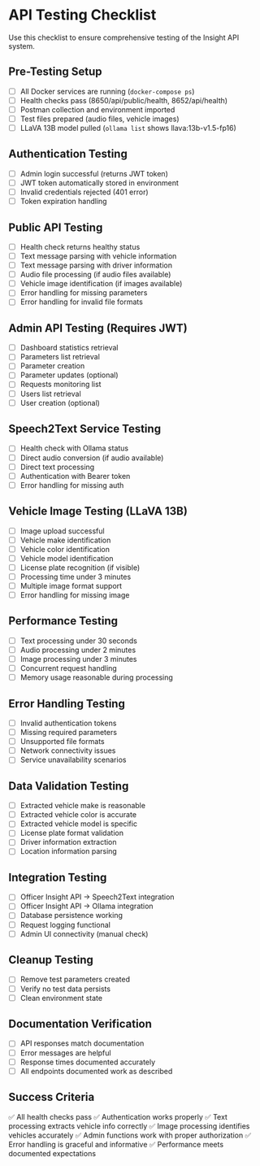 # API Testing Checklist

Use this checklist to ensure comprehensive testing of the Insight API system.

## Pre-Testing Setup
- [ ] All Docker services are running (`docker-compose ps`)
- [ ] Health checks pass (8650/api/public/health, 8652/api/health)
- [ ] Postman collection and environment imported
- [ ] Test files prepared (audio files, vehicle images)
- [ ] LLaVA 13B model pulled (`ollama list` shows llava:13b-v1.5-fp16)

## Authentication Testing
- [ ] Admin login successful (returns JWT token)
- [ ] JWT token automatically stored in environment
- [ ] Invalid credentials rejected (401 error)
- [ ] Token expiration handling

## Public API Testing
- [ ] Health check returns healthy status
- [ ] Text message parsing with vehicle information
- [ ] Text message parsing with driver information
- [ ] Audio file processing (if audio files available)
- [ ] Vehicle image identification (if images available)
- [ ] Error handling for missing parameters
- [ ] Error handling for invalid file formats

## Admin API Testing (Requires JWT)
- [ ] Dashboard statistics retrieval
- [ ] Parameters list retrieval
- [ ] Parameter creation
- [ ] Parameter updates (optional)
- [ ] Requests monitoring list
- [ ] Users list retrieval
- [ ] User creation (optional)

## Speech2Text Service Testing
- [ ] Health check with Ollama status
- [ ] Direct audio conversion (if audio available)
- [ ] Direct text processing
- [ ] Authentication with Bearer token
- [ ] Error handling for missing auth

## Vehicle Image Testing (LLaVA 13B)
- [ ] Image upload successful
- [ ] Vehicle make identification
- [ ] Vehicle color identification
- [ ] Vehicle model identification
- [ ] License plate recognition (if visible)
- [ ] Processing time under 3 minutes
- [ ] Multiple image format support
- [ ] Error handling for missing image

## Performance Testing
- [ ] Text processing under 30 seconds
- [ ] Audio processing under 2 minutes
- [ ] Image processing under 3 minutes
- [ ] Concurrent request handling
- [ ] Memory usage reasonable during processing

## Error Handling Testing
- [ ] Invalid authentication tokens
- [ ] Missing required parameters
- [ ] Unsupported file formats
- [ ] Network connectivity issues
- [ ] Service unavailability scenarios

## Data Validation Testing
- [ ] Extracted vehicle make is reasonable
- [ ] Extracted vehicle color is accurate
- [ ] Extracted vehicle model is specific
- [ ] License plate format validation
- [ ] Driver information extraction
- [ ] Location information parsing

## Integration Testing
- [ ] Officer Insight API → Speech2Text integration
- [ ] Officer Insight API → Ollama integration
- [ ] Database persistence working
- [ ] Request logging functional
- [ ] Admin UI connectivity (manual check)

## Cleanup Testing
- [ ] Remove test parameters created
- [ ] Verify no test data persists
- [ ] Clean environment state

## Documentation Verification
- [ ] API responses match documentation
- [ ] Error messages are helpful
- [ ] Response times documented accurately
- [ ] All endpoints documented work as described

## Success Criteria
✅ All health checks pass
✅ Authentication works properly
✅ Text processing extracts vehicle info correctly
✅ Image processing identifies vehicles accurately
✅ Admin functions work with proper authorization
✅ Error handling is graceful and informative
✅ Performance meets documented expectations

